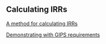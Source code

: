 ## Calculating IRRs

[A method for calculating IRRs](gips_irr.md)

[Demonstrating with GIPS requirements](GIPS_IRR_demo.md)